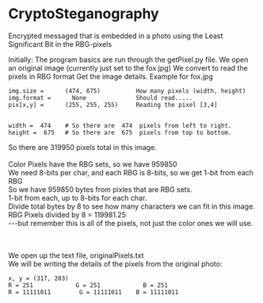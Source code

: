# CryptoSteganography
Encrypted messaged that is embedded in a photo using the Least Significant Bit in the RBG-pixels

Initially:
The program basics are run through the getPixel.py file. 
We open an original image (currently just set to the fox.jpg)
We convert to read the pixels in RBG format
Get the image details. Example for fox.jpg

    img.size =      (474, 675)          How many pixels (width, height)
    img.format =      None              Should read.....
    pix[x,y] =      (255, 255, 255)     Reading the pixel [3,4]


    width =  474    # So there are  474  pixels from left to right.
    height =  675   # So there are  675  pixels from top to bottom.

So there are  319950  pixels total in this image. <br/>
<br/>Color Pixels have the RBG sets, so we have  959850
<br/>We need 8-bits per char, and each RBG is 8-bits, so we get 1-bit from each RBG
<br/>So we have  959850  bytes from pixles that are RBG sets. 
<br/>1-bit from each, up to 8-bits for each char.
<br/>Divide total bytes by 8 to see how many characters we can fit in this image. 
<br/>RBG Pixels divided by 8 =  119981.25 
<br/>---but remember this is all of the pixels, not just the color ones we will use.



<br/><br/> We open up the text file, originalPixels.txt
<br/> We will be writing the details of the pixels from the original photo:

    x, y = (317, 203)
    R = 251            G = 251            B = 251
    R = 11111011        G = 11111011    B = 11111011
